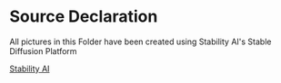 # Source Declaration

All pictures in this Folder have been created using Stability AI's Stable Diffusion Platform

[Stability AI](https://stability.ai/stable-image)